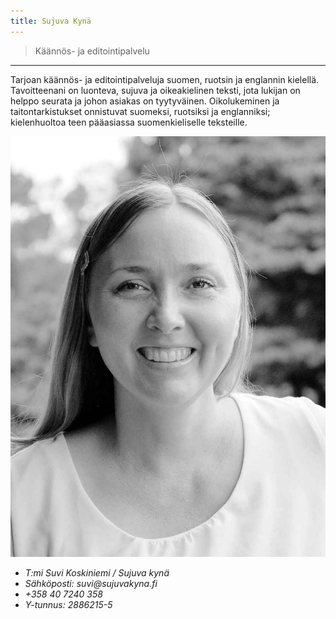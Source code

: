 ```yaml
---
title: Sujuva Kynä
---
```


> Käännös- ja editointipalvelu

------

Tarjoan käännös- ja editointipalveluja suomen, ruotsin ja englannin kielellä. Tavoitteenani on luonteva, sujuva ja oikeakielinen teksti, jota lukijan on helppo seurata ja johon asiakas on tyytyväinen. Oikolukeminen ja taitontarkistukset onnistuvat suomeksi, ruotsiksi ja englanniksi; kielenhuoltoa teen pääasiassa suomenkieliselle teksteille.

<address>
<img src="suvi_koskiniemi.jpg" alt="Suvi Koskiniemi">

<ul>
<li>T:mi Suvi Koskiniemi / Sujuva kynä </li>
<li>Sähköposti: suvi@sujuvakyna.fi</li>
<li>+358 40 7240 358</li>
<li>Y-tunnus: 2886215-5</li>
</ul>
</address>